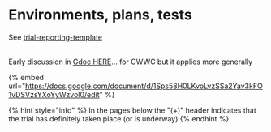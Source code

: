 # Environments, plans, tests

See [trial-reporting-template](../../processes-and-procedures/trial-reporting-template/ "mention")

\
Early discussion in [Gdoc HERE](https://docs.google.com/document/d/1Sps58H0LKvoLvzSSa2Yav3kFO1vDSVzsYXoYyWzvol0/edit)...  for GWWC but it applies more generally



{% embed url="https://docs.google.com/document/d/1Sps58H0LKvoLvzSSa2Yav3kFO1vDSVzsYXoYyWzvol0/edit" %}

{% hint style="info" %}
In the pages below the "(+)" header indicates that the trial has definitely taken place (or is underway)
{% endhint %}
